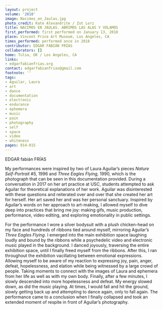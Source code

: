 ```yaml
---
layout: project
volume: '2018'
image: Nacimos_en_Jaulas.jpg
photo_credit: Kate Alexandrite / Zut Lorz
title: NACIMOS EN JAULAS. ABRIMOS LAS ALAS Y VOLAMOS
first_performed: first performed on January 13, 2018
place: Vincent Price Art Museum, Los Angeles, CA
times_performed: performed once in 2018
contributor: EDGAR FABIÁN FRÍAS
collaborators: []
home: Tulsa, OK / Los Angeles, CA
links:
- edgarfabianfrias.org
contact: edgarfabianfrias@gmail.com
footnote: ''
tags:
- Aguilar, Laura
- art
- dance
- documentation
- electronic
- endurance
- ephemera
- music
- pain
- photography
- self
- space
- video
- whiteness
pages: 014-015
---
```


EDGAR fabián FRÍAS

My performances were inspired by two of Laura Aguilar’s pieces _Nature Self-Portrait #5,_ 1996 and _Three Eagles Flying,_ 1990, which is the photograph that can be seen in this documentation provided. During a conversation in 2017 on her art practice at USC, students attempted to ask Aguilar for theoretical explanations of her work. Aguilar was disinterested with these questions and reiterated over and over that she created her art for herself. Her art saved her and was her personal sanctuary. Inspired by Aguilar’s words on her approach to art-making, I allowed myself to dive deep into practices that bring me joy: making gifs, music production, performance, video editing, and exploring emotionality in public settings.

For the performance I wore a silver bodysuit with a plush chicken-head on my face and hundreds of ribbons tied around myself, mirroring Aguilar’s _Three Eagles Flying_. I emerged into the main exhibition space laughing loudly and bound by the ribbons while a psychedelic video and electronic music played in the background. I danced joyously, traversing the entire exhibition space, until I finally freed myself from the ribbons. After this, I ran throughout the exhibition vacillating between emotional expressions. Allowing myself to be aware of my reaction to expressing joy, pain, anger, defeat, hopelessness, and elation while being witnessed by a large crowd of people. Taking moments to connect with the images of Laura and ephemera from her life as well as with my own body. Finally, after a few minutes, I slowly descended into more hopelessness and defeat. My energy slowed down, as did the music playing. At times, I would fall and hit the ground, slowly getting back up and attempting to dance again, only to fall again. The performance came to a conclusion when I finally collapsed and took an extended moment of respite in front of Aguilar’s photography.
